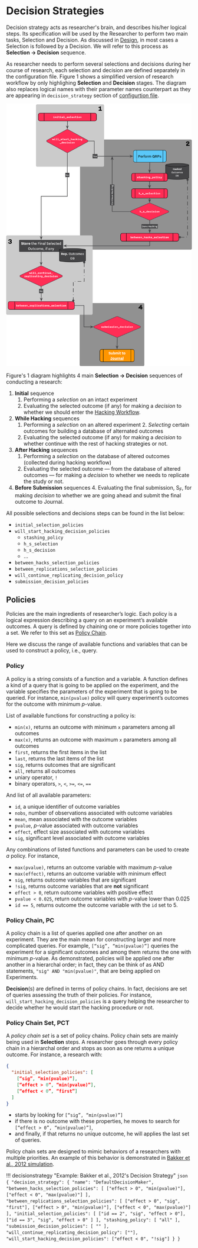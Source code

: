 # Decision Strategies

Decision strategy acts as researcher's brain, and describes his/her logical steps. Its specification will be used by the Researcher to perform two main tasks, Selection and Decision. As discussed in [Design](design.md#decision-strategy), in most cases a Selection is followed by a Decision. We will refer to this process as **Selection → Decision** sequence. 

As researcher needs to perform several selections and decisions during her course of research, each selection and decision are defined separately in the configuration file. Figure 1 shows a simplified version of research workflow by only highlighing **Selection** and **Decision** stages. The diagram also replaces logical names with their parameter names counterpart as they are appearing in `decision_strategy` section of [configurtion file](configuration-file.md).

![<b>Figure 1.</b> Decision Workflow. Rectangles are representing a <b>Selection</b> steps while diamonds are <b>Decision</b> steps.](/figures/decision-workflow.png)

Figure's 1 diagram highlights 4 main **Selection → Decision** sequences of conducting a research:

1. **Initial** sequence
	1. Performing a *selection* on an intact experiment
	2. Evaluating the selected outcome (if any) for making a *decision* to whether we should enter the [Hacking Workflow](research-workflow.md#hacking-workflow).
2. **While Hacking** sequences
	1. Performing a *selection* on an altered experiment
		2. *Selecting* certain outcomes for building a database of alternated outcomes
	2. Evaluating the selected outcome (if any) for making a *decision* to whether continue with the rest of hacking strategies or not.
3. **After Hacking** sequences
	1. Performing a *selection* on the database of altered outcomes (collected during hacking workflow)
	2. Evaluating the selected outcome — from the database of altered outcomes — for making a *decision* to whether we needs to replicate the study or not.
3. **Before Submission** sequences
	4. Evaluating the final submission, S<sub>F</sub>, for making *decision* to whether we are going ahead and submit the final outcome to Journal.

All possible selections and decisions steps can be found in the list below:

- `initial_selection_policies`
- `will_start_hacking_decision_policies`
    - `stashing_policy`
    - `h_s_selection`
    - `h_s_decision`
    - ...
- `between_hacks_selection_policies`
- `between_replications_selection_policies`
- `will_continue_replicating_decision_policy`
- `submission_decision_policies`


## Policies

Policies are the main ingredients of researcher’s logic. Each policy is a logical expression describing a query on an experiment’s available outcomes. A query is defined by chaining one or more policies together into a set. We refer to this set as [Policy Chain](/decision-startegies.md#policy-chain). 

Here we discuss the range of available functions and variables that can be used to construct a policy, i.e., query.

### Policy

A policy is a string consists of a function and a variable. A function defines a kind of a query that is going to be applied on the experiment, and the variable specifies the parameters of the experiment that is going to be queried. For instance, `min(pvalue)` policy will query experiment’s outcomes for the outcome with minimum *p*-value. 

List of available functions for constructing a policy is: 

- `min(x)`, returns an outcome with minimum `x` parameters among all outcomes
- `max(x)`, returns an outcome with maximum `x` parameters among all outcomes
- `first`, returns the first items in the list
- `last`, returns the last items of the list
- `sig`, returns outcomes that are significant
- `all`, returns all outcomes
- uniary operator, `!`
- binary operators, `>`, `<`, `>=`, `<=`, `==`


And list of all available parameters:

- `id`, a unique identifier of outcome variables
- `nobs`, number of observations associated with outcome variables
- `mean`, mean associated with the outcome variables
- `pvalue`, *p*-value associated with outcome variables
- `effect`, effect size associated with outcome variables
- `sig`, significant level associated with outcome variables

Any combinations of listed functions and parameters can be used to create *a* policy. For instance,

- `max(pvalue)`, returns an outcome variable with maximum *p*-value
- `max(effect)`, returns an outcome variable with minimum effect
- `sig`, returns outcome variables that are significant
- `!sig`, returns outcome variables that are **not** significant
- `effect > 0`, return outcome variables with positive effect
- `pvalue < 0.025`, return outcome variables with *p*-value lower than 0.025
- `id == 5`, returns outcome the outcome variable with the `id` set to 5.

### Policy Chain, PC

A policy chain is a list of queries applied one after another on an experiment. They are the main mean for constructing larger and more complicated queries. For example, `[“sig”, “min(pvalue)”]` queries the experiment for a significant outcomes and among them returns the one with minimum *p*-value. As demonstrated, policies will be applied one after another in a hierarchal order; in fact, they can be think of as AND statements, `"sig" AND "min(pvalue)"`, that are being applied on Experiments.

**Decision**(s) are defined in terms of policy chains. In fact, decisions are set of queries assessing the truth of their policies. For instance, `will_start_hacking_decision_policies` is a query helping the researcher to decide whether he would start the hacking procedure or not. 

### Policy Chain Set, PCT

A *policy chain set* is a set of policy chains. Policy chain sets are mainly being used in **Selection** steps. A researcher goes through every policy chain in a hierarchal order and stops as soon as one returns a unique outcome. For instance, a research with:

```json
{
  "initial_selection_policies": [
    [“sig”, “min(pvalue)”],
    [“effect > 0”, “min(pvalue)”],
    [“effect < 0”, “first”]
  ]
}
```

- starts by looking for `[“sig”, “min(pvalue)”]`
- if there is no outcome with these properties, he moves to search for `[“effect > 0”, “min(pvalue)”]`,
- and finally, if that returns no unique outcome, he will applies the last set of queries. 

Policy chain sets are designed to mimic behaviors of a researchers with multiple priorities. An example of this behavior is demonstrated in [Bakker et al., 2012 simulation](/examples/bakker_et_al_2012.md). 

!!! decisionstrategy "Example: Bakker et al., 2012's Decision Strategy"
    ```json
    {
      "decision_strategy": {
          "name": "DefaultDecisionMaker",
          "between_hacks_selection_policies": [
              ["effect > 0", "min(pvalue)"],
              ["effect < 0", "max(pvalue)"]
          ],
          "between_replications_selection_policies": [
            ["effect > 0", "sig", "first"],
            ["effect > 0", "min(pvalue)"],
            ["effect < 0", "max(pvalue)"]
          ],
          "initial_selection_policies": [
            ["id == 2", "sig", "effect > 0"],
            ["id == 3", "sig", "effect > 0" ]
          ],
          "stashing_policy": [
            "all"
          ],
          "submission_decision_policies": [
            ""
          ],
          "will_continue_replicating_decision_policy": [""],
          "will_start_hacking_decision_policies": ["effect < 0", "!sig"]
        }
    }
    ```